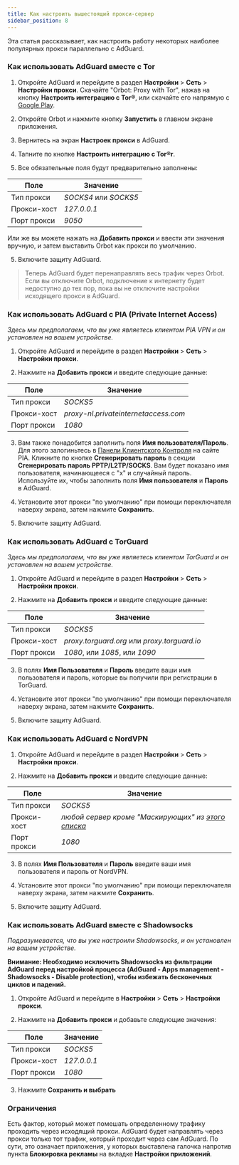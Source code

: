 ```yaml
---
title: Как настроить вышестоящий прокси-сервер
sidebar_position: 8
---
```


Эта статья рассказывает, как настроить работу некоторых наиболее популярных прокси параллельно с AdGuard.

### Как использовать AdGuard вместе с Tor

1. Откройте AdGuard и перейдите в раздел **Настройки** > **Сеть** > **Настройки прокси**. Скачайте "Orbot: Proxy with Tor", нажав на кнопку **Настроить интеграцию с Tor®**, или скачайте его напрямую с [Google Play](https://play.google.com/store/apps/details?id=org.torproject.android&noprocess).

2. Откройте Orbot и нажмите кнопку **Запустить** в главном экране приложения.

2. Вернитесь на экран **Настроек прокси** в AdGuard.

3. Тапните по кнопке **Настроить интеграцию с Tor®r**.

4. Все обязательные поля будут предварительно заполнены:

| Поле        | Значение              |
| ----------- | --------------------- |
| Тип прокси  | *SOCKS4* или *SOCKS5* |
| Прокси-хост | *127.0.0.1*           |
| Порт прокси | *9050*                |

Или же вы можете нажать на **Добавить прокси** и ввести эти значения вручную, и затем выставить Orbot как прокси по умолчанию.

5. Включите защиту AdGuard.

> Теперь AdGuard будет перенаправлять весь трафик через Orbot. Если вы отключите Orbot, подключение к интернету будет недоступно до тех пор, пока вы не отключите настройки исходящего прокси в AdGuard.

### Как использовать AdGuard с PIA (Private Internet Access)

*Здесь мы предполагаем, что вы уже являетесь клиентом PIA VPN и он установлен на вашем устройстве.*

1. Откройте AdGuard и перейдите в раздел **Настройки** > **Сеть** > **Настройки прокси**.

2. Нажмите на **Добавить прокси** и введите следующие данные:

| Поле        | Значение                             |
| ----------- | ------------------------------------ |
| Тип прокси  | *SOCKS5*                             |
| Прокси-хост | *proxy-nl.privateinternetaccess.com* |
| Порт прокси | *1080*                               |

3. Вам также понадобится заполнить поля **Имя пользователя/Пароль**. Для этого залогиньтесь в [Панели Клиентского Контроля](https://www.privateinternetaccess.com/pages/client-sign-in) на сайте PIA. Кликните по кнопке **Сгенерировать пароль** в секции **Сгенерировать пароль PPTP/L2TP/SOCKS**. Вам будет показано имя пользователя, начинающееся с "x" и случайный пароль. Используйте их, чтобы заполнить поля **Имя пользователя** и **Пароль** в AdGuard.

4. Установите этот прокси "по умолчанию" при помощи переключателя наверху экрана, затем нажмите **Сохранить**.

5. Включите защиту AdGuard.

### Как использовать AdGuard с TorGuard

*Здесь мы предполагаем, что вы уже являетесь клиентом TorGuard и он установлен на вашем устройстве.*

1. Откройте AdGuard и перейдите в раздел **Настройки** > **Сеть** > **Настройки прокси**.

2. Нажмите на **Добавить прокси** и введите следующие данные:

| Поле        | Значение                                     |
| ----------- | -------------------------------------------- |
| Тип прокси  | *SOCKS5*                                     |
| Прокси-хост | *proxy.torguard.org* или *proxy.torguard.io* |
| Порт прокси | *1080*, или *1085*, или *1090*               |

3. В полях **Имя Пользователя** и **Пароль** введите ваши имя пользователя и пароль, которые вы получили при регистрации в TorGuard.

4. Установите этот прокси "по умолчанию" при помощи переключателя наверху экрана, затем нажмите **Сохранить**.

5. Включите защиту AdGuard.

### Как использовать AdGuard с NordVPN

1. Откройте AdGuard и перейдите в раздел **Настройки** > **Сеть** > **Настройки прокси**.

2. Нажмите на **Добавить прокси** и введите следующие данные:

| Поле        | Значение                                                                           |
| ----------- | ---------------------------------------------------------------------------------- |
| Тип прокси  | *SOCKS5*                                                                           |
| Прокси-хост | *любой сервер кроме "Маскирующих" из [этого списка](https://nordvpn.com/servers/)* |
| Порт прокси | *1080*                                                                             |

3. В полях **Имя Пользователя** и **Пароль** введите ваши имя пользователя и пароль от NordVPN.

4. Установите этот прокси "по умолчанию" при помощи переключателя наверху экрана, затем нажмите **Сохранить**.

5. Включите защиту AdGuard.

### Как использовать AdGuard вместе с Shadowsocks

*Подразумевается, что вы уже настроили Shadowsocks, и он установлен на вашем устройстве.*

**Внимание: Необходимо исключить Shadowsocks из фильтрации AdGuard перед настройкой процесса (AdGuard - Apps management - Shadowsocks - Disable protection), чтобы избежать бесконечных циклов и падений.**

1. Откройте AdGuard и перейдите в  **Настройки** > **Сеть** > **Настройки прокси**.

2. Нажмите на **Добавить прокси** и добавьте следующие значения:

| Поле        | Значение    |
| ----------- | ----------- |
| Тип прокси  | *SOCKS5*    |
| Прокси-хост | *127.0.0.1* |
| Порт прокси | *1080*      |

3. Нажмите **Сохранить и выбрать**

### Ограничения

Есть фактор, который может помешать определенному трафику проходить через исходящий прокси. AdGuard будет направлять через прокси только тот трафик, который проходит через сам AdGuard. По сути, это означает приложения, у которых выставлена галочка напротив пункта **Блокировка рекламы** на вкладке **Настройки приложений**.
